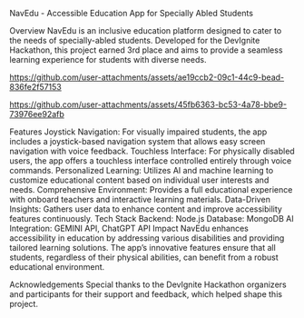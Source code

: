 NavEdu - Accessible Education App for Specially Abled Students

Overview
NavEdu is an inclusive education platform designed to cater to the needs of specially-abled students. Developed for the DevIgnite Hackathon, this project earned 3rd place and aims to provide a seamless learning experience for students with diverse needs.


https://github.com/user-attachments/assets/ae19ccb2-09c1-44c9-bead-836fe2f57153



https://github.com/user-attachments/assets/45fb6363-bc53-4a78-bbe9-73976ee92afb






Features
Joystick Navigation: For visually impaired students, the app includes a joystick-based navigation system that allows easy screen navigation with voice feedback.
Touchless Interface: For physically disabled users, the app offers a touchless interface controlled entirely through voice commands.
Personalized Learning: Utilizes AI and machine learning to customize educational content based on individual user interests and needs.
Comprehensive Environment: Provides a full educational experience with onboard teachers and interactive learning materials.
Data-Driven Insights: Gathers user data to enhance content and improve accessibility features continuously.
Tech Stack
Backend: Node.js
Database: MongoDB
AI Integration: GEMINI API, ChatGPT API
Impact
NavEdu enhances accessibility in education by addressing various disabilities and providing tailored learning solutions. The app’s innovative features ensure that all students, regardless of their physical abilities, can benefit from a robust educational environment.

Acknowledgements
Special thanks to the DevIgnite Hackathon organizers and participants for their support and feedback, which helped shape this project.
